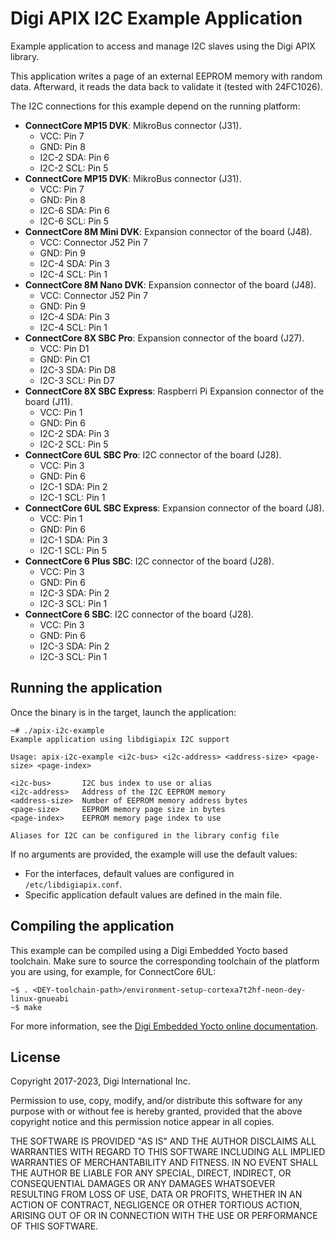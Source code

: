 Digi APIX I2C Example Application
=================================

Example application to access and manage I2C slaves using the Digi APIX library.

This application writes a page of an external EEPROM memory with random data.
Afterward, it reads the data back to validate it (tested with 24FC1026).

The I2C connections for this example depend on the running platform:

 - **ConnectCore MP15 DVK**: MikroBus connector (J31).
   - VCC: Pin 7
   - GND: Pin 8
   - I2C-2 SDA: Pin 6
   - I2C-2 SCL: Pin 5
 - **ConnectCore MP15 DVK**: MikroBus connector (J31).
   - VCC: Pin 7
   - GND: Pin 8
   - I2C-6 SDA: Pin 6
   - I2C-6 SCL: Pin 5
 - **ConnectCore 8M Mini DVK**: Expansion connector of the board (J48).
   - VCC: Connector J52 Pin 7
   - GND: Pin 9
   - I2C-4 SDA: Pin 3
   - I2C-4 SCL: Pin 1
 - **ConnectCore 8M Nano DVK**: Expansion connector of the board (J48).
    - VCC: Connector J52 Pin 7
    - GND: Pin 9
    - I2C-4 SDA: Pin 3
    - I2C-4 SCL: Pin 1
 - **ConnectCore 8X SBC Pro**: Expansion connector of the board (J27).
    - VCC: Pin D1
    - GND: Pin C1
    - I2C-3 SDA: Pin D8
    - I2C-3 SCL: Pin D7
 - **ConnectCore 8X SBC Express**: Raspberri Pi Expansion connector of the board (J11).
    - VCC: Pin 1
    - GND: Pin 6
    - I2C-2 SDA: Pin 3
    - I2C-2 SCL: Pin 5
 - **ConnectCore 6UL SBC Pro**: I2C connector of the board (J28).
    - VCC: Pin 3
    - GND: Pin 6
    - I2C-1 SDA: Pin 2
    - I2C-1 SCL: Pin 1
 - **ConnectCore 6UL SBC Express**: Expansion connector of the board (J8).
    - VCC: Pin 1
    - GND: Pin 6
    - I2C-1 SDA: Pin 3
    - I2C-1 SCL: Pin 5
 - **ConnectCore 6 Plus SBC**: I2C connector of the board (J28).
    - VCC: Pin 3
    - GND: Pin 6
    - I2C-3 SDA: Pin 2
    - I2C-3 SCL: Pin 1
 - **ConnectCore 6 SBC**: I2C connector of the board (J28).
    - VCC: Pin 3
    - GND: Pin 6
    - I2C-3 SDA: Pin 2
    - I2C-3 SCL: Pin 1

Running the application
-----------------------
Once the binary is in the target, launch the application:

```
~# ./apix-i2c-example
Example application using libdigiapix I2C support

Usage: apix-i2c-example <i2c-bus> <i2c-address> <address-size> <page-size> <page-index>

<i2c-bus>       I2C bus index to use or alias
<i2c-address>   Address of the I2C EEPROM memory
<address-size>  Number of EEPROM memory address bytes
<page-size>     EEPROM memory page size in bytes
<page-index>    EEPROM memory page index to use

Aliases for I2C can be configured in the library config file
```
If no arguments are provided, the example will use the default values:
 - For the interfaces, default values are configured in `/etc/libdigiapix.conf`.
 - Specific application default values are defined in the main file.

Compiling the application
-------------------------
This example can be compiled using a Digi Embedded Yocto based toolchain. Make
sure to source the corresponding toolchain of the platform you are using,
for example, for ConnectCore 6UL:

```
~$ . <DEY-toolchain-path>/environment-setup-cortexa7t2hf-neon-dey-linux-gnueabi
~$ make
```

For more information, see the [Digi Embedded Yocto online documentation](https://github.com/digi-embedded/meta-digi).

License
-------
Copyright 2017-2023, Digi International Inc.

Permission to use, copy, modify, and/or distribute this software for any purpose
with or without fee is hereby granted, provided that the above copyright notice
and this permission notice appear in all copies.

THE SOFTWARE IS PROVIDED "AS IS" AND THE AUTHOR DISCLAIMS ALL WARRANTIES WITH
REGARD TO THIS SOFTWARE INCLUDING ALL IMPLIED WARRANTIES OF MERCHANTABILITY AND
FITNESS. IN NO EVENT SHALL THE AUTHOR BE LIABLE FOR ANY SPECIAL, DIRECT,
INDIRECT, OR CONSEQUENTIAL DAMAGES OR ANY DAMAGES WHATSOEVER RESULTING FROM LOSS
OF USE, DATA OR PROFITS, WHETHER IN AN ACTION OF CONTRACT, NEGLIGENCE OR OTHER
TORTIOUS ACTION, ARISING OUT OF OR IN CONNECTION WITH THE USE OR PERFORMANCE OF
THIS SOFTWARE.
